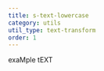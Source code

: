```yaml
---
title: s-text-lowercase
category: utils
util_type: text-transform
order: 1
---
```

<p class="s-text-lowercase">exaMple tEXT</p>